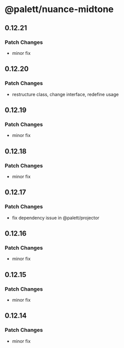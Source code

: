 # @palett/nuance-midtone

## 0.12.21

### Patch Changes

- minor fix

## 0.12.20

### Patch Changes

- restructure class, change interface, redefine usage

## 0.12.19

### Patch Changes

- minor fix

## 0.12.18

### Patch Changes

- minor fix

## 0.12.17

### Patch Changes

- fix dependency issue in @palett/projector

## 0.12.16

### Patch Changes

- minor fix

## 0.12.15

### Patch Changes

- minor fix

## 0.12.14

### Patch Changes

- minor fix
